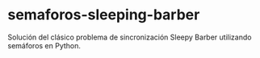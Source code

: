 # semaforos-sleeping-barber

Solución del clásico problema de sincronización Sleepy Barber utilizando semáforos en Python.
